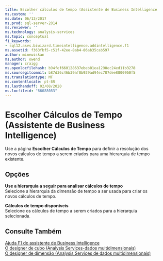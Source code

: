 ```yaml
---
title: Escolher cálculos de tempo (Assistente de Business Intelligence) | Microsoft Docs
ms.custom: ''
ms.date: 06/13/2017
ms.prod: sql-server-2014
ms.reviewer: ''
ms.technology: analysis-services
ms.topic: conceptual
f1_keywords:
- sql12.asvs.biwizard.timeintelligence.addintelligence.f1
ms.assetid: f363fbf5-c51f-42ee-8ab4-86ab35cab597
author: minewiskan
ms.author: owend
manager: craigg
ms.openlocfilehash: b94fef660128637ebeb01ea1290ec24ed11b3278
ms.sourcegitcommit: b87d36c46b39af8b929ad94ec707dee8800950f5
ms.translationtype: MT
ms.contentlocale: pt-BR
ms.lasthandoff: 02/08/2020
ms.locfileid: "66088083"
---
```

# <a name="choose-time-calculations-business-intelligence-wizard"></a>Escolher Cálculos de Tempo (Assistente de Business Intelligence)
  Use a página **Escolher Cálculos de Tempo** para definir a resolução dos novos cálculos de tempo a serem criados para uma hierarquia de tempo existente.  
  
## <a name="options"></a>Opções  
 **Use a hierarquia a seguir para analisar cálculos de tempo**  
 Selecione a hierarquia da dimensão de tempo a ser usada para criar os novos cálculos de tempo.  
  
 **Cálculos de tempo disponíveis**  
 Selecione os cálculos de tempo a serem criados para a hierarquia selecionada.  
  
## <a name="see-also"></a>Consulte Também  
 [Ajuda F1 do assistente de Business Intelligence](business-intelligence-wizard-f1-help.md)   
 [O designer de cubo &#40;Analysis Services-dados multidimensionais&#41;](cube-designer-analysis-services-multidimensional-data.md)   
 [O designer de dimensão &#40;Analysis Services de dados multidimensionais&#41;](dimension-designer-analysis-services-multidimensional-data.md)  
  
  
